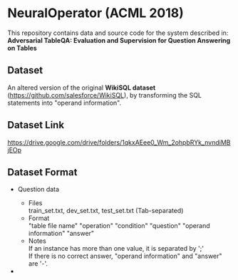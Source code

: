 NeuralOperator (ACML 2018)
==========================
This repository contains data and source code for the system described in:  
**Adversarial TableQA: Evaluation and Supervision for Question Answering on Tables**

Dataset
-------
An altered version of the original **WikiSQL dataset** (https://github.com/salesforce/WikiSQL), by transforming the SQL statements into "operand information".

Dataset Link
------------
https://drive.google.com/drive/folders/1qkxAEee0_Wm_2ohpbRYk_nvndiMBjEOp

Dataset Format
--------------
* Question data
	* Files  
		train_set.txt, dev_set.txt, test_set.txt (Tab-separated)  
	* Format  
		"table file name"	"operation"	"condition"	"question"	"operand information"	"answer"  
	* Notes  
		If an instance has more than one value, it is separated by ';'  
		If there is no correct answer, "operand information" and "answer" are '-'.  

*